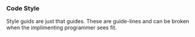 ### Code Style

Style guids are just that guides. These are guide-lines and can be broken when the implimenting programmer sees fit.


